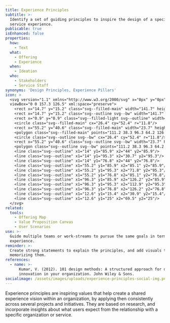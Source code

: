 ```yaml
---
title: Experience Principles
subtitle: >-
  Identify a set of guiding principles to inspire the design of a specific
  service experience.
publicable: true
isEnhanced: false
properties:
  how:
    - Text
  what:
    - Offering
    - Experience
  when:
    - Ideation
  who:
    - Stakeholders
    - Service Staff
synonyms: 'Design Principles, Experience Pillars'
icon: >
  <svg version="1.1" xmlns="http://www.w3.org/2000/svg" x="0px" y="0px"
  viewBox="0 0 157.3 126.5" xml:space="preserve">
    <rect x="14.7" y="15.2" class="svg--filled-main" width="141.7" height="110.4"/>
    <rect x="14.7" y="15.2" class="svg--outline svg--bw" width="141.7" height="110.4"/>
    <rect x="0.9" y="0.9" class="svg--filled-light svg--outline" width="140.3" height="110.9"/>
    <circle class="svg--filled-main" cx="26.4" cy="52.4" r="11.8"/>
    <rect x="55.2" y="40.6" class="svg--filled-main" width="23.7" height="23.7"/>
    <polygon class="svg--filled-main" points="111.2 38.3 96.3 64.2 126.2 64.2 "/>
    <circle class="svg--outline svg--bw" cx="26.4" cy="52.4" r="11.8"/>
    <rect x="55.2" y="40.6" class="svg--outline svg--bw" width="23.7" height="23.7"/>
    <polygon class="svg--outline svg--bw" points="111.2 38.3 96.3 64.2 126.2 64.2 "/>
    <line class="svg--outline" x1="14" y1="85.9" x2="44" y2="85.9"/>
    <line class="svg--outline" x1="14" y1="95.3" x2="30.7" y2="95.3"/>
    <line class="svg--outline" x1="14" y1="76.8" x2="44" y2="76.8"/>
    <line class="svg--outline" x1="55.2" y1="85.9" x2="85.1" y2="85.9"/>
    <line class="svg--outline" x1="55.2" y1="95.3" x2="71.8" y2="95.3"/>
    <line class="svg--outline" x1="55.2" y1="76.8" x2="85.1" y2="76.8"/>
    <line class="svg--outline" x1="96.3" y1="85.9" x2="126.2" y2="85.9"/>
    <line class="svg--outline" x1="96.3" y1="95.3" x2="112.9" y2="95.3"/>
    <line class="svg--outline" x1="96.3" y1="76.8" x2="126.2" y2="76.8"/>
    <line class="svg--outline" x1="12.6" y1="15.4" x2="30.9" y2="15.4"/>
    <line class="svg--outline" x1="12.6" y1="25" x2="69.5" y2="25"/>
  </svg>
related:
  tools:
    - Offering Map
    - Value Proposition Canvas
    - User Scenarios
use: >-
  Guide multiple teams or work-streams to pursue the same goals in terms of user
  experience.
reminder: >-
  Create strong statements to explain the principles, and add visuals that help
  memorizing them.
references:
  - name: >-
      Kumar, V. (2012). 101 design methods: A structured approach for driving
      innovation in your organization. John Wiley & Sons.
socialimage: /assets/images/uploads/experience-principles-social-img.png
---
```

Experience principles are inspiring values that help create a shared experience vision within an organization, by applying then consistently across several projects and initiatives. They are based on research, and incorporate insights about what users expect from the relationship with a specific organization or service.
